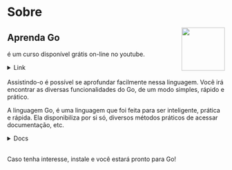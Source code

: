 # Sobre
<a href="https://www.youtube.com/playlist?list=PLCKpcjBB_VlBsxJ9IseNxFllf-UFEXOdg"> <img align="right" src="https://yt3.ggpht.com/ytc/AAUvwnjZFkq_uuVnex5LeA9LJVNz0bTiBA533I-jXe0D=s900-c-k-c0x00ffffff-no-rj" width="100" height="100"/> </a>
## Aprenda Go 
é um curso disponível grátis on-line no youtube.

<details> 
<summary>Link</summary>
<a href="https://www.youtube.com/playlist?list=PLCKpcjBB_VlBsxJ9IseNxFllf-UFEXOdg"> 
<B> AprendaGo Playlist</B> </a> 
</details>

</br>
Assistindo-o é possível se aprofundar facilmente nessa linguagem.
Você irá encontrar as diversas funcionalidades do Go, de um modo simples, rápido e prático.

A linguagem Go, é uma linguagem que foi feita para ser inteligente, prática e rápida.
Ela disponibiliza por si só, diversos métodos práticos de acessar documentação, etc.

<details> 
<summary>Docs</summary>
<a href="https://golang.org/doc/"><B>golang.org/doc/ </B> </a>
</br>
<a href="https://pkg.go.dev/"><B> godoc.org</B></a>
</details>
</br>

Caso tenha interesse, instale e você estará pronto para Go!
